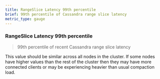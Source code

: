 ```yaml
---
title: RangeSlice Latency 99th percentile
brief: 99th percentile of Cassandra range slice latency
metric_type: gauge
---
```

### RangeSlice Latency 99th percentile

> 99th percentile of recent Cassandra range slice latency

This value should be similar across all nodes in the cluster. If some nodes have higher values than the rest of the cluster then they may have more connected clients or may be experiencing heavier than usual compaction load.

